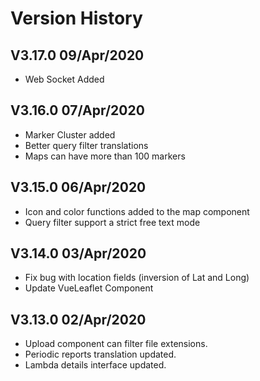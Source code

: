 # Version History

## V3.17.0 09/Apr/2020  
* Web Socket Added


## V3.16.0 07/Apr/2020  
* Marker Cluster added
* Better query filter translations
* Maps can have more than 100 markers

## V3.15.0 06/Apr/2020  
* Icon and color functions added to the map component
* Query filter support a strict free text mode


## V3.14.0 03/Apr/2020  
* Fix bug with location fields (inversion of Lat and Long)
* Update VueLeaflet Component

## V3.13.0 02/Apr/2020  
* Upload component can filter file extensions. 
* Periodic reports translation updated. 
* Lambda details interface updated.
